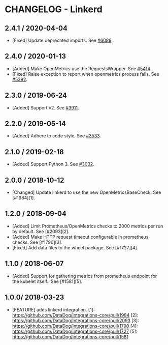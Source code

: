 # CHANGELOG - Linkerd

## 2.4.1 / 2020-04-04

* [Fixed] Update deprecated imports. See [#6088](https://github.com/DataDog/integrations-core/pull/6088).

## 2.4.0 / 2020-01-13

* [Added] Make OpenMetrics use the RequestsWrapper. See [#5414](https://github.com/DataDog/integrations-core/pull/5414).
* [Fixed] Raise exception to report when openmetrics process fails. See [#5392](https://github.com/DataDog/integrations-core/pull/5392).

## 2.3.0 / 2019-06-24

* [Added] Support v2. See [#3911](https://github.com/DataDog/integrations-core/pull/3911).

## 2.2.0 / 2019-05-14

* [Added] Adhere to code style. See [#3533](https://github.com/DataDog/integrations-core/pull/3533).

## 2.1.0 / 2019-02-18

* [Added] Support Python 3. See [#3032](https://github.com/DataDog/integrations-core/pull/3032).

## 2.0.0 / 2018-10-12

* [Changed] Update linkerd to use the new OpenMetricsBaseCheck. See [#1984][1].

## 1.2.0 / 2018-09-04

* [Added] Limit Prometheus/OpenMetrics checks to 2000 metrics per run by default. See [#2093][2].
* [Added] Make HTTP request timeout configurable in prometheus checks. See [#1790][3].
* [Fixed] Add data files to the wheel package. See [#1727][4].

## 1.1.0 / 2018-06-07

* [Added] Support for gathering metrics from prometheus endpoint for the kubelet itself.. See [#1581][5].

## 1.0.0/ 2018-03-23

* [FEATURE] adds linkerd integration.
[1]: https://github.com/DataDog/integrations-core/pull/1984
[2]: https://github.com/DataDog/integrations-core/pull/2093
[3]: https://github.com/DataDog/integrations-core/pull/1790
[4]: https://github.com/DataDog/integrations-core/pull/1727
[5]: https://github.com/DataDog/integrations-core/pull/1581
